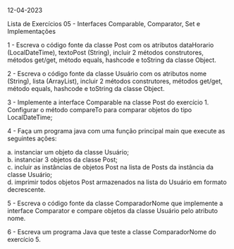 12-04-2023

Lista de Exercícios 05 - Interfaces Comparable, Comparator, Set e Implementações

1 - Escreva o código fonte da classe Post com os atributos dataHorario (LocalDateTime),
textoPost (String), incluir 2 métodos construtores, métodos get/get, método equals,
hashcode e toString da classe Object.

2 -  Escreva o código fonte da classe Usuário com os atributos nome (String), lista
(ArrayList<Post>), incluir 2 métodos construtores, métodos get/get, método equals,
hashcode e toString da classe Object.

3 - Implemente a interface Comparable<Post> na classe Post do exercício 1. Configurar o
método compareTo para comparar objetos do tipo LocalDateTime;

4 -  Faça um programa java com uma função principal main que execute as seguintes
ações:

a. instanciar um objeto da classe Usuário;<br>
b. instanciar 3 objetos da classe Post;<br>
c. incluir as instâncias de objetos Post na lista de Posts da instância da classe Usuário;<br>
d. imprimir todos objetos Post armazenados na lista do Usuário em formato decrescente.<br>

5 - Escreva o código fonte da classe ComparadorNome que implemente a interface
Comparator<Usuario> e compare objetos da classe Usuário pelo atributo nome.

6 - Escreva um programa Java que teste a classe ComparadorNome do exercício 5.
